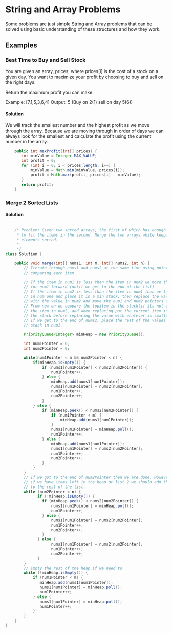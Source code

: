 # String and Array Problems
Some problems are just simple String and Array problems that can be solved
using basic understanding of these structures and how they work. 

## Examples

### Best Time to Buy and Sell Stock

You are given an array, prices, where prices[i] is the cost of a stock on a
given day. You want to maximize your profit by choosing to buy and sell on the
right days. 

Return the maximum profit you can make. 

Example: [7,1,5,3,6,4]
Output: 5 (Buy on 2(1) sell on day 5(6))

#### Solution
We will track the smallest number and the highest profit as we move through the
array. Because we are moving through in order of days we can always look for
the smallest and calculate the profit using the current number in the array.

```java
    public int maxProfit(int[] prices) {
       int minValue = Integer.MAX_VALUE;
       int profit = 0;
       for (int i = 0; i < prices.length; i++) {
           minValue = Math.min(minValue, prices[i]);
           profit = Math.max(profit, prices[i] - minValue);
       }
       return profit;
    }
```

### Merge 2 Sorted Lists

#### Solution

```java

    /* Problem: Given two sorted arrays, the first of which has enough space in it 
     * to fit the items in the second. Merge the two arrays while keeping all of the
     * elements sorted.
     *
     */
class Solution {

    public void merge(int[] nums1, int m, int[] nums2, int n) {
        // Iterate through nums1 and nums2 at the same time using pointers,
        // comparing each item.

        // If the item in num1 is less than the item in num2 we move the pointer 
        // for num1 forward (until we get to the end of the list)
        // If the item in num2 is less than the item in num1 then we take the item
        // in num one and place it in a min stack, then replace the value in num1
        // with the value in num2 and move the num1 and num2 pointers forward.
        // From now on we compare the topitem in the stack(if its not empty) with 
        // the item in num2, and when replacing put the current item in num 1 in 
        // the stack before replacing the value with whatever is smaller.
        // If we get to the end of nums2, place the rest of the values in the 
        // stack in num1.

        PriorityQueue<Integer> minHeap = new PriorityQueue();

        int num1Pointer = 0;
        int num2Pointer = 0;

        while(num1Pointer < m && num2Pointer < n) {
            if(minHeap.isEmpty()) {
                if (nums1[num1Pointer] < nums2[num2Pointer]) {
                    num1Pointer++;
                } else {
                    minHeap.add(nums1[num1Pointer]);
                    nums1[num1Pointer] = nums2[num2Pointer];
                    num1Pointer++;
                    num2Pointer++;
                }
            } else {
                if (minHeap.peek() < nums2[num2Pointer]) {
                    if (num1Pointer < m) {
                        minHeap.add(nums1[num1Pointer]);
                    }
                    nums1[num1Pointer] = minHeap.poll(); 
                    num1Pointer++;
                } else {
                    minHeap.add(nums1[num1Pointer]);
                    nums1[num1Pointer] = nums2[num2Pointer];
                    num1Pointer++;
                    num2Pointer++;
                }
            } 
        }
        // If we got to the end of num2Pointer then we are done. However
        // if we have items left in the heap or list 2 we should add them 
        // to the rest of the list. 
        while (num2Pointer < n) {
              if (!minHeap.isEmpty()) {
                if (minHeap.peek() < nums2[num2Pointer]) {
                    nums1[num1Pointer] = minHeap.poll(); 
                    num1Pointer++;
                } else {
                    nums1[num1Pointer] = nums2[num2Pointer];
                    num1Pointer++;
                    num2Pointer++;
                }
              } else {
                    nums1[num1Pointer] = nums2[num2Pointer];
                    num1Pointer++;
                    num2Pointer++;
              }
        }            
        // Empty the rest of the heap if we need to.
        while (!minHeap.isEmpty()) {
            if (num1Pointer < m) {
               minHeap.add(nums1[num1Pointer]);
               nums1[num1Pointer] = minHeap.poll();
               num1Pointer++;
            } else {
               nums1[num1Pointer] = minHeap.poll(); 
               num1Pointer++;
            }
        }
    }
}
```
